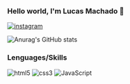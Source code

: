 ### Hello world, I'm Lucas Machado 🚀

[![instagram](https://img.shields.io/badge/Instagram-E4405F?style=for-the-badge&logo=instagram&logoColor=white)](https://www.instagram.com/machado.dev_?igsh=NnY3bGduaGIxb244&utm_source=qr) 

![Anurag's GitHub stats](https://github-readme-stats.vercel.app/api?username=lukasmachado-html&show_icons=true&theme=merko)


### Lenguages/Skills

![html5](https://img.shields.io/badge/HTML5-E34F26?style=for-the-badge&logo=html5&logoColor=white) 
![css3](https://img.shields.io/badge/CSS3-1572B6?style=for-the-badge&logo=css3&logoColor=white)
![JavaScript](https://img.shields.io/badge/JavaScript-323330?style=for-the-badge&logo=javascript&logoColor=F7DF1E)
